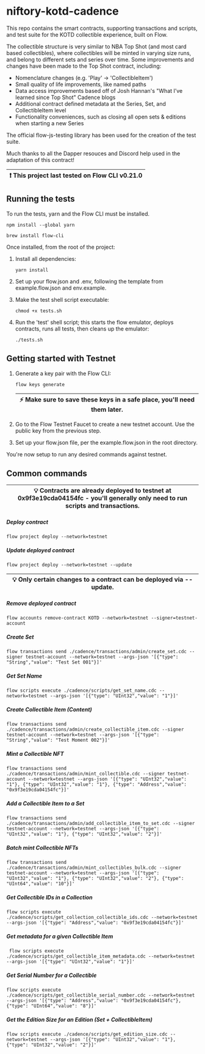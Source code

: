 # niftory-kotd-cadence

This repo contains the smart contracts, supporting transactions and scripts, and test suite for the KOTD collectible experience, built on Flow.

The collectible structure is very similar to NBA Top Shot (and most card based collectibles), where collectibles will be minted in varying size runs, and belong to different sets and series over time.  Some improvements and changes have been made to the Top Shot contract, including:

 * Nomenclature changes (e.g. 'Play' -> 'CollectibleItem')
 * Small quality of life improvements, like named paths
 * Data access improvements based off of Josh Hannan's "What I’ve learned since Top Shot" Cadence blogs
 * Additional contract defined metadata at the Series, Set, and CollectibleItem level
 * Functionality conveniences, such as closing all open sets & editions when starting a new Series

The official flow-js-testing library has been used for the creation of the test suite.

Much thanks to all the Dapper resouces and Discord help used in the adaptation of this contract!

| :exclamation:  This project last tested on Flow CLI v0.21.0 |
|--------------------------------------------------------------|

## Running the tests

To run the tests, yarn and the Flow CLI must be installed.

    
    npm install --global yarn
    
    brew install flow-cli
    


Once installed, from the root of the project:

1. Install all dependencies:

    ```
    yarn install
    ```
    
2. Set up your flow.json and .env, following the template from example.flow.json and env.example.

3. Make the test shell script executable:

    ```
    chmod +x tests.sh
    ```
    
4. Run the 'test' shell script; this starts the flow emulator, deploys contracts, runs all tests, then cleans up the emulator:
    
    ```
    ./tests.sh
    ```

## Getting started with Testnet

1. Generate a key pair with the Flow CLI:
    ```
    flow keys generate
    ```

    | :zap: Make sure to save these keys in a safe place, you'll need them later. |
    |-----------------------------------------------------------------------------|

2. Go to the Flow Testnet Faucet to create a new testnet account. Use the public key from the previous step.

4. Set up your flow.json file, per the example.flow.json in the root directory.

You're now setup to run any desired commands against testnet.

## Common commands
| :bulb: Contracts are already deployed to testnet at 0x9f3e19cda04154fc - you'll generally only need to run scripts and transactions. |
|---------------------------------------------------------------------------------------------------------------|

##### Deploy contract 
    
    flow project deploy --network=testnet

##### Update deployed contract
    flow project deploy --network=testnet --update

| :bulb: Only certain changes to a contract can be deployed via --update. |
|-------------------------------------------------------------------------|

##### Remove deployed contract
    flow accounts remove-contract KOTD --network=testnet --signer=testnet-account

##### Create Set
    flow transactions send ./cadence/transactions/admin/create_set.cdc --signer testnet-account --network=testnet --args-json '[{"type": "String","value": "Test Set 001"}]'

##### Get Set Name
    flow scripts execute ./cadence/scripts/get_set_name.cdc --network=testnet --args-json '[{"type": "UInt32","value": "1"}]'

##### Create Collectible Item (Content)
    flow transactions send ./cadence/transactions/admin/create_collectible_item.cdc --signer testnet-account --network=testnet --args-json '[{"type": "String","value": "Test Moment 002"}]'

##### Mint a Collectible NFT
    flow transactions send ./cadence/transactions/admin/mint_collectible.cdc --signer testnet-account --network=testnet --args-json '[{"type": "UInt32","value": "1"}, {"type": "UInt32","value": "1"}, {"type": "Address","value": "0x9f3e19cda04154fc"}]'

##### Add a Collectible Item to a Set
    flow transactions send ./cadence/transactions/admin/add_collectible_item_to_set.cdc --signer testnet-account --network=testnet --args-json '[{"type": "UInt32","value": "1"}, {"type": "UInt32","value": "2"}]'

##### Batch mint Collectible NFTs
    flow transactions send ./cadence/transactions/admin/mint_collectibles_bulk.cdc --signer testnet-account --network=testnet --args-json '[{"type": "UInt32","value": "1"}, {"type": "UInt32","value": "2"}, {"type": "UInt64","value": "10"}]'

##### Get Collectible IDs in a Collection
    flow scripts execute ./cadence/scripts/get_collection_collectible_ids.cdc --network=testnet --args-json '[{"type": "Address","value": "0x9f3e19cda04154fc"}]'

##### Get metadata for a given Collectible Item
     flow scripts execute ./cadence/scripts/get_collectible_item_metadata.cdc --network=testnet --args-json '[{"type": "UInt32","value": "1"}]'

##### Get Serial Number for a Collectible
    flow scripts execute ./cadence/scripts/get_collectible_serial_number.cdc --network=testnet --args-json '[{"type": "Address","value": "0x9f3e19cda04154fc"}, {"type": "UInt64","value": "8"}]'

##### Get the Edition Size for an Edition (Set + CollectibleItem)
    flow scripts execute ./cadence/scripts/get_edition_size.cdc --network=testnet --args-json '[{"type": "UInt32","value": "1"}, {"type": "UInt32","value": "2"}]'
